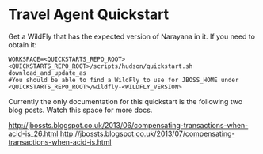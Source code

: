 Travel Agent Quickstart
=======================

Get a WildFly that has the expected version of Narayana in it. If you need to obtain it:
```
WORKSPACE=<QUICKSTARTS_REPO_ROOT> <QUICKSTARTS_REPO_ROOT>/scripts/hudson/quickstart.sh download_and_update_as
#You should be able to find a WildFly to use for JBOSS_HOME under <QUICKSTARTS_REPO_ROOT>/wildfly-<WILDFLY_VERSION>
```
Currently the only documentation for this quickstart is the following two blog posts. Watch this space for more docs.

http://jbossts.blogspot.co.uk/2013/06/compensating-transactions-when-acid-is_26.html
http://jbossts.blogspot.co.uk/2013/07/compensating-transactions-when-acid-is.html